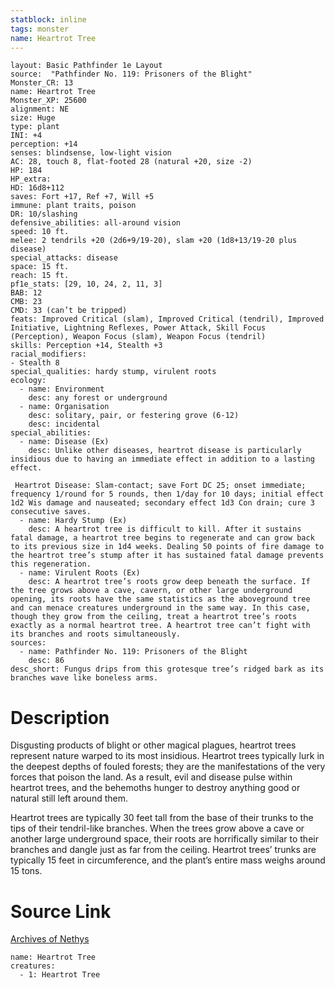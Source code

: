 ```yaml
---
statblock: inline
tags: monster
name: Heartrot Tree
---
```

```statblock
layout: Basic Pathfinder 1e Layout
source:  "Pathfinder No. 119: Prisoners of the Blight"
Monster_CR: 13
name: Heartrot Tree
Monster_XP: 25600
alignment: NE
size: Huge
type: plant
INI: +4
perception: +14
senses: blindsense, low-light vision
AC: 28, touch 8, flat-footed 28 (natural +20, size -2)
HP: 184
HP_extra: 
HD: 16d8+112
saves: Fort +17, Ref +7, Will +5
immune: plant traits, poison
DR: 10/slashing
defensive_abilities: all-around vision
speed: 10 ft.
melee: 2 tendrils +20 (2d6+9/19-20), slam +20 (1d8+13/19-20 plus disease)
special_attacks: disease
space: 15 ft.
reach: 15 ft.
pf1e_stats: [29, 10, 24, 2, 11, 3]
BAB: 12
CMB: 23
CMD: 33 (can’t be tripped)
feats: Improved Critical (slam), Improved Critical (tendril), Improved Initiative, Lightning Reflexes, Power Attack, Skill Focus (Perception), Weapon Focus (slam), Weapon Focus (tendril)
skills: Perception +14, Stealth +3
racial_modifiers:
- Stealth 8
special_qualities: hardy stump, virulent roots
ecology:
  - name: Environment
    desc: any forest or underground
  - name: Organisation
    desc: solitary, pair, or festering grove (6-12)
    desc: incidental
special_abilities:
  - name: Disease (Ex)
    desc: Unlike other diseases, heartrot disease is particularly insidious due to having an immediate effect in addition to a lasting effect.

 Heartrot Disease: Slam-contact; save Fort DC 25; onset immediate; frequency 1/round for 5 rounds, then 1/day for 10 days; initial effect 1d2 Wis damage and nauseated; secondary effect 1d3 Con drain; cure 3 consecutive saves.
  - name: Hardy Stump (Ex)
    desc: A heartrot tree is difficult to kill. After it sustains fatal damage, a heartrot tree begins to regenerate and can grow back to its previous size in 1d4 weeks. Dealing 50 points of fire damage to the heartrot tree’s stump after it has sustained fatal damage prevents this regeneration.
  - name: Virulent Roots (Ex)
    desc: A heartrot tree’s roots grow deep beneath the surface. If the tree grows above a cave, cavern, or other large underground opening, its roots have the same statistics as the aboveground tree and can menace creatures underground in the same way. In this case, though they grow from the ceiling, treat a heartrot tree’s roots exactly as a normal heartrot tree. A heartrot tree can’t fight with its branches and roots simultaneously.
sources:
  - name: Pathfinder No. 119: Prisoners of the Blight
    desc: 86
desc_short: Fungus drips from this grotesque tree’s ridged bark as its branches wave like boneless arms.
```
# Description
Disgusting products of blight or other magical plagues, heartrot trees represent nature warped to its most insidious. Heartrot trees typically lurk in the deepest depths of fouled forests; they are the manifestations of the very forces that poison the land. As a result, evil and disease pulse within heartrot trees, and the behemoths hunger to destroy anything good or natural still left around them.

 Heartrot trees are typically 30 feet tall from the base of their trunks to the tips of their tendril-like branches. When the trees grow above a cave or another large underground space, their roots are horrifically similar to their branches and dangle just as far from the ceiling. Heartrot trees’ trunks are typically 15 feet in circumference, and the plant’s entire mass weighs around 15 tons.
# Source Link
[Archives of Nethys](https://aonprd.com/MonsterDisplay.aspx?ItemName=Heartrot%20Tree)
```encounter-table
name: Heartrot Tree
creatures:
  - 1: Heartrot Tree
```
